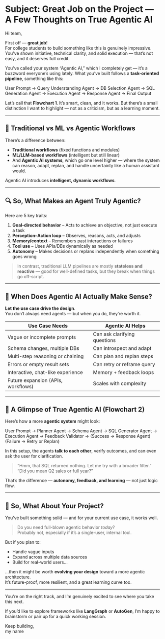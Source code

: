 # Subject: Great Job on the Project — A Few Thoughts on True Agentic AI

Hi team,

First off — **great job!**  
For college students to build something like this is genuinely impressive. You've shown initiative, technical clarity, and solid execution — that’s not easy, and it deserves full credit.

You’ve called your system “Agentic AI,” which I completely get — it’s a buzzword everyone’s using lately. What you’ve built follows a **task-oriented pipeline**, something like this:

User Prompt → Query Understanding Agent → DB Selection Agent → SQL Generation Agent → Execution Agent → Response Agent → Final Output


Let’s call that **Flowchart 1**. It’s smart, clean, and it works. But there’s a small distinction I want to highlight — not as a criticism, but as a learning moment.

---

## 🧠 Traditional vs ML vs Agentic Workflows

There’s a difference between:
- **Traditional workflows** (fixed functions and modules)
- **ML/LLM-based workflows** (intelligent but still linear)
- And **Agentic AI systems**, which go one level higher — where the system can reason, adapt, replan, and handle uncertainty like a human assistant would.

Agentic AI introduces **intelligent, dynamic workflows**.

---

## 🔍 So, What Makes an Agent Truly Agentic?

Here are 5 key traits:

1. **Goal-directed behavior** – Acts to achieve an objective, not just execute a task  
2. **Perception–Action loop** – Observes, reasons, acts, and adjusts  
3. **Memory/context** – Remembers past interactions or failures  
4. **Tool use** – Uses APIs/DBs dynamically as needed  
5. **Autonomy** – Makes decisions or replans independently when something goes wrong

> In contrast, traditional LLM pipelines are mostly **stateless and reactive** — good for well-defined tasks, but they break when things go off-script.

---

## 🤖 When Does Agentic AI Actually Make Sense?

**Let the use case drive the design.**  
You don’t always need agents — but when you do, they’re worth it.

| Use Case Needs                        | Agentic AI Helps                      |
|--------------------------------------|---------------------------------------|
| Vague or incomplete prompts          | Can ask clarifying questions          |
| Schema changes, multiple DBs         | Can introspect and adapt              |
| Multi-step reasoning or chaining     | Can plan and replan steps             |
| Errors or empty result sets          | Can retry or reframe query            |
| Interactive, chat-like experience    | Memory + feedback loops               |
| Future expansion (APIs, workflows)   | Scales with complexity                |

---

## 🔁 A Glimpse of True Agentic AI (Flowchart 2)

Here’s how a more **agentic system** might look:

User Prompt → Planner Agent
→ Schema Agent
→ SQL Generator Agent
→ Execution Agent
→ Feedback Validator
→ (Success → Response Agent)
(Failure → Retry or Replan)


In this setup, the agents **talk to each other**, verify outcomes, and can even ask the user for clarification.

> “Hmm, that SQL returned nothing. Let me try with a broader filter.”  
> “Did you mean Q2 sales or full year?”

That’s the difference — **autonomy, feedback, and learning** — not just logic flow.

---

## 🧩 So, What About Your Project?

You’ve built something solid — and for your current use case, it works well.

> Do you need full-blown agentic behavior *today*?  
> Probably not, especially if it’s a single-user, internal tool.

But if you plan to:
- Handle vague inputs  
- Expand across multiple data sources  
- Build for real-world users...

...then it might be worth **evolving your design** toward a more agentic architecture.  
It’s future-proof, more resilient, and a great learning curve too.

---

You're on the right track, and I’m genuinely excited to see where you take this next.

If you’d like to explore frameworks like **LangGraph** or **AutoGen**, I’m happy to brainstorm or pair up for a quick working session.

Keep building,  
my name
